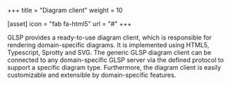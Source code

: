 +++
title = "Diagram client"
weight = 10

[asset]
  icon = "fab fa-html5"
  url = "#"
+++

GLSP provides a ready-to-use diagram client, which is responsible for rendering domain-specific diagrams. It is implemented using HTML5, Typescript, Sprotty and SVG. The generic GLSP diagram client can be connected to any domain-specific GLSP server via the defined protocol to support a specific diagram type. Furthermore, the diagram client is easily customizable and extensible by domain-specific features.
